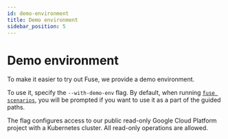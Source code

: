 ```yaml
---
id: demo-environment
title: Demo environment
sidebar_position: 5
---
```


# Demo environment

To make it easier to try out Fuse, we provide a demo environment.

To use it, specify the `--with-demo-env` flag. By default, when running [`fuse scenarios`](./scenarios.md), you will be prompted if you want to use it as a part of the guided paths.

The flag configures access to our public read-only Google Cloud Platform project with a Kubernetes cluster. All read-only operations are allowed.
